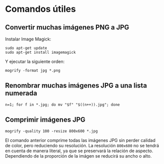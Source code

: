 # Comandos útiles

## Convertir muchas imágenes PNG a JPG

Instalar Image Magick:

```shell
sudo apt-get update
sudo apt-get install imagemagick
```

Y ejecutar la siguiente orden:

```shell
mogrify -format jpg *.png
```

## Renombrar muchas imágenes JPG a una lista numerada

```shell
n=1; for f in *.jpg; do mv "$f" "$((n++)).jpg"; done
```

## Comprimir imágenes JPG

```shell
mogrify -quality 100 -resize 800x600 *.jpg
```

El comando anterior comprime todas las imágenes JPG sin perder calidad de color, pero reduciendo su resolución.
La resolución `800x600` no se tendrá en cuenta de manera literal, ya que se preservará la relación de aspecto. Dependiendo de la proporción de la imágen se reducirá su ancho o alto.